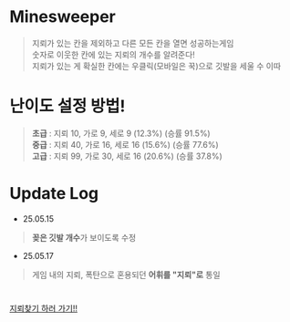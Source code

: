 # Minesweeper

> 지뢰가 있는 칸을 제외하고 다른 모든 칸을 열면 성공하는게임<br/>
숫자로 이웃한 칸에 있는 지뢰의 개수를 알려준다!<br/>
지뢰가 있는 게 확실한 칸에는 우클릭(모바일은 꾹)으로 깃발을 세울 수 이따

# 난이도 설정 방법!
> **초급** : 지뢰 10, 가로 9, 세로 9 (12.3%) (승률 91.5%)<br/>
**중급** : 지뢰 40, 가로 16, 세로 16 (15.6%) (승률 77.6%)<br/>
**고급** : 지뢰 99, 가로 30, 세로 16 (20.6%) (승률 37.8%)

# Update Log

- 25.05.15
> **꽂은 깃발 개수**가 보이도록 수정
- 25.05.17
> 게임 내의 지뢰, 폭탄으로 혼용되던 **어휘를 "지뢰"로** 통일

#

[지뢰찾기 하러 가기!!](https://gyuriling.github.io/Minesweeper/)
